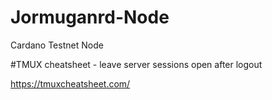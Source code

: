 # Jormuganrd-Node
Cardano Testnet Node

#TMUX cheatsheet - leave server sessions open after logout

https://tmuxcheatsheet.com/

